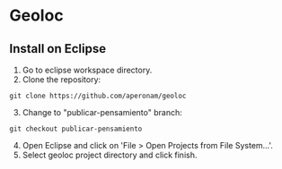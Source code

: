# Geoloc

## Install on Eclipse

1. Go to eclipse workspace directory.
2. Clone the repository:
```
git clone https://github.com/aperonam/geoloc
```
3. Change to "publicar-pensamiento" branch:
```
git checkout publicar-pensamiento
```
4. Open Eclipse and click on 'File > Open Projects from File System...'.
5. Select geoloc project directory and click finish.